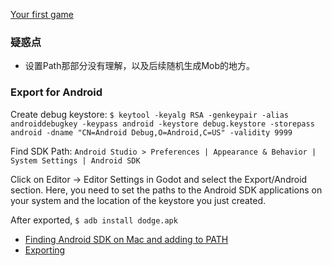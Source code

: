 
[Your first game](https://docs.godotengine.org/en/stable/getting_started/step_by_step/your_first_game.html)


### 疑惑点

- 设置Path那部分没有理解，以及后续随机生成Mob的地方。


### Export for Android

Create debug keystore: `$ keytool -keyalg RSA -genkeypair -alias androiddebugkey -keypass android -keystore debug.keystore -storepass android -dname "CN=Android Debug,O=Android,C=US" -validity 9999`

Find SDK Path: `Android Studio > Preferences | Appearance & Behavior | System Settings | Android SDK`

Click on Editor -> Editor Settings in Godot and select the Export/Android section. Here, you need to set the paths to the Android SDK applications on your system and the location of the keystore you just created.

After exported, `$ adb install dodge.apk`

- [Finding Android SDK on Mac and adding to PATH](https://stackoverflow.com/a/34532235/6279975)
- [Exporting](https://docs.godotengine.org/en/stable/getting_started/step_by_step/exporting.html#android)